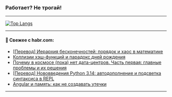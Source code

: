 ### Работает? Не трогай!

---
<!--
#### 🛠️ Technical stack:

![Java](https://img.shields.io/badge/Java-informational?logo=Oracle&style=flat&logoColor=white&color=FF4500)
![Kotlin](https://img.shields.io/badge/Kotlin-informational?logo=Kotlin&style=flat&logoColor=white&color=774D97)
![TS](https://img.shields.io/badge/TypeScript-informational?logo=typeScript&style=flat&logoColor=black&color=017acc)
![Python](https://img.shields.io/badge/Python-informational?logo=Python&style=flat&logoColor=black&color=ffdd54) <br>
![Spring](https://img.shields.io/badge/Spring-informational?logo=Spring&style=flat&logoColor=white&color=6DB33F) 
![SpringBoot](https://img.shields.io/badge/SpringBoot-informational?logo=SpringBoot&style=flat&logoColor=white&color=6DB33F)
![Nest](https://img.shields.io/badge/NestJS-informational?logo=NestJS&style=flat&logoColor=white&color=E0234E) 
![NodeJS](https://img.shields.io/badge/NodeJS-informational?logo=node.js&style=flat&logoColor=white&color=70A760)<br>
![PostgreSQL](https://img.shields.io/badge/PostgreSQL-informational?logo=PostgreSQL&style=flat&logoColor=white&color=DAA520)
![MongoDB](https://img.shields.io/badge/MongoDB-informational?logo=MongoDB&style=flat&logoColor=white&color=870000)
![Apache](https://img.shields.io/badge/Apache-informational?logo=apache&style=flat&logoColor=white&color=f74e28)

___ 
-->

<!--- #### 🛠️ : --->

[![Top Langs](https://github-readme-stats-82jvfl3w3-advtsettinggmailcoms-projects.vercel.app/api/top-langs/?username=zloylis&langs_count=10&hide_title=true&title_color=e6edf3&size_weight=0.5&count_weight=0.5&layout=compact&hide_progress=true&hide_border=true&theme=dracula&hide=css,makefile,cmake)](https://github.com/zloylis)

<!---


####  :octocat:&nbsp;&nbsp; Статистика:

![GitHub stats](https://github-readme-stats-u2qms2cxw-advtsettinggmailcoms-projects.vercel.app/api?username=zloylis&show_icons=true&hide_border=true&theme=dracula&title_color=e6edf3&include_all_commits=true&count_private=true&hide_rank=false&hide_title=true&rank_icon=github)
-->
---

#### 💬 Свежее с habr.com:

<!-- BLOG-POST-LIST:START -->
- [[Перевод] Иерархия бесконечностей: порядок и хаос в математике](https://habr.com/ru/companies/first/articles/948666/?utm_source=habrahabr&utm_medium=rss&utm_campaign=948666)
- [Коллизии хэш-функций и парадокс дней рождения](https://habr.com/ru/companies/ruvds/articles/946342/?utm_source=habrahabr&utm_medium=rss&utm_campaign=946342)
- [Почему в космосе &lpar;пока&rpar; нет дата-центров. Часть первая: главные проблемы и их решения](https://habr.com/ru/companies/oleg-bunin/articles/947122/?utm_source=habrahabr&utm_medium=rss&utm_campaign=947122)
- [[Перевод] Нововведения Python 3.14: автодополнение и подсветка синтаксиса в REPL](https://habr.com/ru/articles/948852/?utm_source=habrahabr&utm_medium=rss&utm_campaign=948852)
- [Angular и память: как не создавать утечки](https://habr.com/ru/articles/949256/?utm_source=habrahabr&utm_medium=rss&utm_campaign=949256)
<!-- BLOG-POST-LIST:END -->

---
